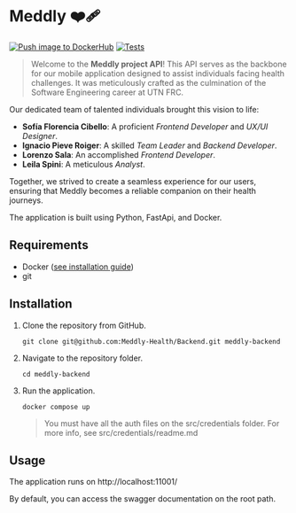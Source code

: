 # Meddly ❤️‍🩹
[![Push image to DockerHub](https://github.com/Meddly-Health/Backend/actions/workflows/BuildAndPushDockerImage.yml/badge.svg)](https://github.com/Meddly-Health/Backend/actions/workflows/BuildAndPushDockerImage.yml)
[![Tests](https://github.com/Meddly-Health/Backend/actions/workflows/Tests.yaml/badge.svg)](https://github.com/Meddly-Health/Backend/actions/workflows/Tests.yaml)
> Welcome to the **Meddly project API**! This API serves as the backbone for our mobile application designed to assist individuals facing health challenges. It was meticulously crafted as the culmination of the Software Engineering career at UTN FRC.

Our dedicated team of talented individuals brought this vision to life:

- **Sofía Florencia Cibello**: A proficient _Frontend Developer_ and _UX/UI Designer_.
- **Ignacio Pieve Roiger**: A skilled _Team Leader_ and _Backend Developer_.
- **Lorenzo Sala**: An accomplished _Frontend Developer_.
- **Leila Spini**: A meticulous _Analyst_.

Together, we strived to create a seamless experience for our users, ensuring that Meddly becomes a reliable companion on their health journeys.

The application is built using Python, FastApi, and Docker.

## Requirements
- Docker ([see installation guide](https://docs.docker.com/engine/install/ubuntu/))
- git

## Installation
1. Clone the repository from GitHub.
    ```
    git clone git@github.com:Meddly-Health/Backend.git meddly-backend
    ```

2. Navigate to the repository folder.
    ```
    cd meddly-backend
    ```
   
3. Run the application.
    ```
    docker compose up
    ```
    > You must have all the auth files on the src/credentials folder. For more info, see src/credentials/readme.md


## Usage
The application runs on http://localhost:11001/

By default, you can access the swagger documentation on the root path.

